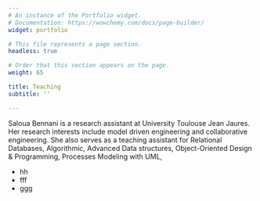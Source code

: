 ```yaml
---
# An instance of the Portfolio widget.
# Documentation: https://wowchemy.com/docs/page-builder/
widget: portfolio

# This file represents a page section.
headless: true

# Order that this section appears on the page.
weight: 65

title: Teaching
subtitle: ''

---
```


Saloua Bennani is a research assistant at University Toulouse Jean Jaures. Her research interests include model driven engineering and collaborative engineering. She also serves as a teaching assistant for Relational Databases, Algorithmic, Advanced Data structures, Object-Oriented Design & Programming, Processes Modeling with UML, 

- hh
- fff
- ggg